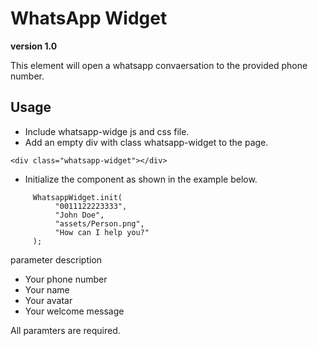 # WhatsApp Widget
**version 1.0**

This element will open a whatsapp convaersation to the provided phone number.

## Usage

* Include whatsapp-widge js and css file.
* Add an empty div with class whatsapp-widget to the page.
```
<div class="whatsapp-widget"></div>
```
* Initialize the component as shown in the example below.

```
     WhatsappWidget.init(
          "0011122223333",
          "John Doe",
          "assets/Person.png",
          "How can I help you?"
     );
```
parameter description
* Your phone number
* Your name
* Your avatar
* Your welcome message

All paramters are required.

